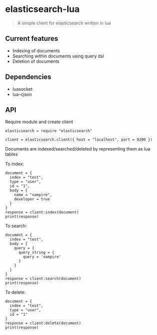 # elasticsearch-lua

> A simple client for elasticsearch written in lua

## Current features

- Indexing of documents
- Searching within documents using query dsl
- Deletion of documents

## Dependencies

- luasocket
- lua-cjson

## API

Require module and create client

```
elasticsearch = require "elasticsearch"

client = elasticsearch.client({ host = "localhost", port = 9200 })
```

Documents are indexed/searched/deleted by representing them as lua tables

To index:

```
document = {
  index = "test",
  type = "user",
  id = "1",
  body = { 
    name = "vampire",
    developer = true
  }
}
response = client:index(document)
print(response)
```

To search:

```
document = {
  index = "test",
  body = {
    query = {
      query_string = {
        query = 'vampire'
      }
    }
  }
}
response = client:search(document)
print(response)
```

To delete:

```
document = {
  index = "test",
  type = "user",
  id = "1"
}
response = client:delete(document)
print(response)
```
